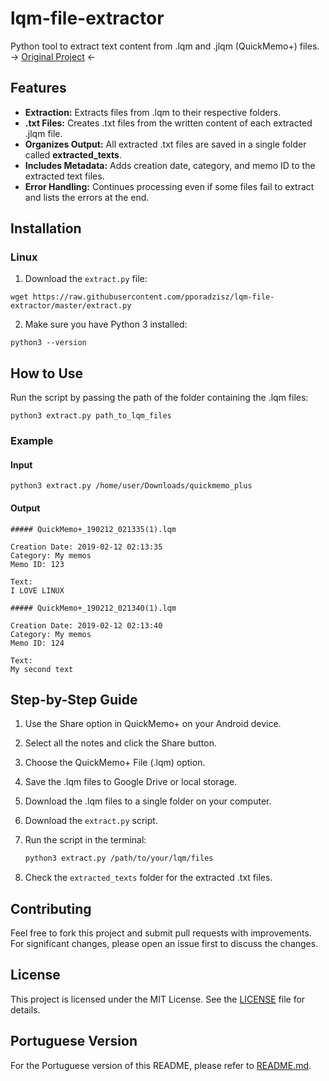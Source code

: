 # lqm-file-extractor

Python tool to extract text content from .lqm and .jlqm (QuickMemo+) files.
→ [Original Project](https://github.com/pporadzisz/lqm-file-extractor) ←

## Features

- **Extraction:** Extracts files from .lqm to their respective folders.
- **.txt Files:** Creates .txt files from the written content of each extracted .jlqm file.
- **Organizes Output:** All extracted .txt files are saved in a single folder called **extracted_texts**.
- **Includes Metadata:** Adds creation date, category, and memo ID to the extracted text files.
- **Error Handling:** Continues processing even if some files fail to extract and lists the errors at the end.

## Installation

### Linux

1. Download the `extract.py` file:

```
wget https://raw.githubusercontent.com/pporadzisz/lqm-file-extractor/master/extract.py
```

2. Make sure you have Python 3 installed:

```
python3 --version
```

## How to Use

Run the script by passing the path of the folder containing the .lqm files:

```
python3 extract.py path_to_lqm_files
```

### Example

#### Input

```
python3 extract.py /home/user/Downloads/quickmemo_plus
```

#### Output

```
##### QuickMemo+_190212_021335(1).lqm

Creation Date: 2019-02-12 02:13:35
Category: My memos
Memo ID: 123

Text:
I LOVE LINUX

##### QuickMemo+_190212_021340(1).lqm

Creation Date: 2019-02-12 02:13:40
Category: My memos
Memo ID: 124

Text:
My second text
```

## Step-by-Step Guide

1. Use the Share option in QuickMemo+ on your Android device.
2. Select all the notes and click the Share button.
3. Choose the QuickMemo+ File (.lqm) option.
4. Save the .lqm files to Google Drive or local storage.
5. Download the .lqm files to a single folder on your computer.
6. Download the `extract.py` script.
7. Run the script in the terminal:

   ```bash
   python3 extract.py /path/to/your/lqm/files
   ```

8. Check the `extracted_texts` folder for the extracted .txt files.

## Contributing

Feel free to fork this project and submit pull requests with improvements. For significant changes, please open an issue first to discuss the changes.

## License

This project is licensed under the MIT License. See the [LICENSE](/LICENSE) file for details.

## Portuguese Version

For the Portuguese version of this README, please refer to [README.md](/README.md).
